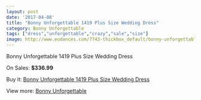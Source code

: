 ```yaml
---
layout: post
date: '2017-04-08'
title: "Bonny Unforgettable 1419 Plus Size Wedding Dress"
category: Bonny Unforgettable
tags: ["dress","unforgettable","crazy","sale","size"]
image: http://www.eudances.com/7743-thickbox_default/bonny-unforgettable-1419-plus-size-wedding-dress.jpg
---
```

Bonny Unforgettable 1419 Plus Size Wedding Dress

On Sales: **$336.99**
<a href="https://www.eudances.com/en/bonny-unforgettable/2736-bonny-unforgettable-1419-plus-size-wedding-dress.html"><amp-img layout="responsive" width="600" height="600" src="//www.eudances.com/7743-thickbox_default/bonny-unforgettable-1419-plus-size-wedding-dress.jpg" alt="Bonny Unforgettable 1419 Plus Size Wedding Dress 0" /></a>
<a href="https://www.eudances.com/en/bonny-unforgettable/2736-bonny-unforgettable-1419-plus-size-wedding-dress.html"><amp-img layout="responsive" width="600" height="600" src="//www.eudances.com/7745-thickbox_default/bonny-unforgettable-1419-plus-size-wedding-dress.jpg" alt="Bonny Unforgettable 1419 Plus Size Wedding Dress 1" /></a>
<a href="https://www.eudances.com/en/bonny-unforgettable/2736-bonny-unforgettable-1419-plus-size-wedding-dress.html"><amp-img layout="responsive" width="600" height="600" src="//www.eudances.com/7744-thickbox_default/bonny-unforgettable-1419-plus-size-wedding-dress.jpg" alt="Bonny Unforgettable 1419 Plus Size Wedding Dress 2" /></a>

Buy it: [Bonny Unforgettable 1419 Plus Size Wedding Dress](https://www.eudances.com/en/bonny-unforgettable/2736-bonny-unforgettable-1419-plus-size-wedding-dress.html "Bonny Unforgettable 1419 Plus Size Wedding Dress")

View more: [Bonny Unforgettable](https://www.eudances.com/en/41-bonny-unforgettable "Bonny Unforgettable")